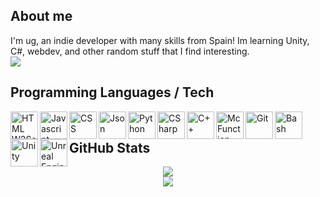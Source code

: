 ## About me
I'm ug, an indie developer with many skills from Spain! Im learning Unity, C#, webdev, and other random stuff that I find interesting.<br>
<img src="https://komarev.com/ghpvc/?username=xUnderGame">

## Programming Languages / Tech
<a href="https://www.w3.org/html">
	<img align=left alt="HTML W3Schools" width="44px" src="https://github.com/xUnderGame/xUnderGame/blob/main/images/html5.svg"/>
</a>
<a href="https://developer.mozilla.org/docs/Web/JavaScript">
	<img align=left alt="Javascript" width="44px" src="https://github.com/xUnderGame/xUnderGame/blob/main/images/javascript.svg"/>
</a>
<a href="https://www.w3schools.com/css">
	<img align=left alt="CSS" width="44px" src="https://github.com/xUnderGame/xUnderGame/blob/main/images/css.svg"/>
</a>
<a href="https://www.json.org/json-es.html">
	<img align=left alt="Json" width="44px" src="https://github.com/xUnderGame/xUnderGame/blob/main/images/json.svg"/>
</a>
<a href="https://www.python.org">
	<img align=left alt="Python" width="44px" src="https://github.com/xUnderGame/xUnderGame/blob/main/images/python.svg"/>
</a>
<a href="https://learn.microsoft.com/es-es/dotnet/csharp">
	<img align=left alt="CSharp" width="44px" src="https://github.com/xUnderGame/xUnderGame/blob/main/images/csharp.png"/>
</a>
<a href="https://wikipedia.org/wiki/C%2B%2B">
	<img align=left alt="C++" width="44px" src="https://github.com/xUnderGame/xUnderGame/blob/main/images/cpp.svg"/>
</a>
<a href="https://minecraft.fandom.com/wiki/Function_(Java_Edition)">
	<img align=left alt="McFunction" width="44px" src="https://github.com/xUnderGame/xUnderGame/blob/main/images/mcfunction.png"/>
</a>
<a href="https://git-scm.com">
	<img align=left alt="Git" width="44px" src="https://github.com/xUnderGame/xUnderGame/blob/main/images/git.svg"/>
</a>
<a href="https://en.wikipedia.org/wiki/Bash_(Unix_shell)">
	<img align=left alt="Bash" width="44px" src="https://github.com/xUnderGame/xUnderGame/blob/main/images/bash.png"/>
</a>
<a href="https://unity.com">
	<img align=left alt="Unity" width="44px" src="https://github.com/xUnderGame/xUnderGame/blob/main/images/unity.png"/>
</a>
<a href="https://www.unrealengine.com">
	<img align=left alt="Unreal Engine" width="44px" src="https://github.com/xUnderGame/xUnderGame/blob/main/images/unreal.svg"/>
</a><br>

## GitHub Stats
<div align=center href="https://github.com/anuraghazra/github-readme-stats">
    <img src="https://github-readme-stats.vercel.app/api?username=xUnderGame&title_color=DA7885&text_color=E1B2A2&show_icons=true&icon_color=BB8470&bg_color=170F0C&hide_border=true&locale=en"><br>
    <img src="https://github-readme-stats.vercel.app/api/top-langs?username=xUnderGame&theme=gruvbox&show_icons=true&hide_border=true&locale=en&layout=compact">
</div>
